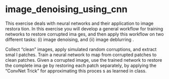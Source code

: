 # image_denoising_using_cnn
This exercise deals with neural networks and their application to image restora tion. In this exercise you will develop a general workflow for training networks to restore corrupted ima ges, and then apply this workflow on two different tasks: (i) image denoising, and (ii) image deblurring . 

Collect “clean” images, apply simulated random corruptions, and extract smal l patches.
Train a neural network to map from corrupted patches to clean patches.
Given a corrupted image, use the trained network to restore the complete ima ge by restoring each patch separately, by applying the “ConvNet Trick” for approximating this proces s as learned in class.
